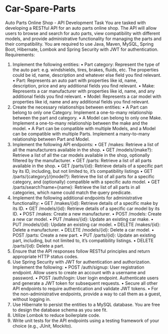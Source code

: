 # Car-Spare-Parts
Auto Parts Online Shop - API Development Task
You are tasked with developing a RESTful API for an auto parts online shop. The API will allow
users to browse and search for auto parts, view compatibility with different models, and provide
administrative functionality for managing the parts and their compatibility. You are required to use
Java, Maven, MySQL, Spring Boot, Hibernate, Lombok and Spring Security with JWT for
authentication.
Requirements:
1. Implement the following entities:
• Part category: Represent the type of the auto part: e.g. windshields, tires, brakes,
fluids, etc. The properties could be id, name, description and whatever else
field you find relevant.
• Part: Represents an auto part with properties like id, name, description,
price and any additional fields you find relevant.
• Make: Represents a car manufacturer with properties like id, name, and any
additional fields you find relevant.
• Model: Represents a car model with properties like id, name and any additional
fields you find relevant.
2. Create the necessary relationships between entities:
• A Part can belong to only one Category. Implement a one-to-many relationship
between the part and category.
• A Model can belong to only one Make. Implement a one-to-many relationship
between the make and the model.
• A Part can be compatible with multiple Models, and a Model can be compatible with
multiple Parts. Implement a many-to-many relationship between Part and Model.
3. Implement the following API endpoints:
• GET /makes: Retrieve a list of all the manufacturers available in the shop.
• GET /models/{make?}: Retrieve a list of all the car models available in the shop,
optionally filtered by the manufacturer.
• GET /parts: Retrieve a list of all parts available in the shop.
• GET /parts/{id}: Retrieve details of a specific part by its ID, including, but not
limited to, it’s compatibility listings
• GET /parts/{category}/{model?}: Retrieve the list of all parts for a specific
category, and (optionally) compatible with a specific auto model.
• GET /parts/search?name={name}: Retrieve the list of all parts in all categories,
which name could match the query predicate.
4. Implement the following additional endpoints for administrative functionality:
• GET /makes/{id}: Retrieve details of a specific make by its ID.
• GET /models/{id}: Retrieve details of a specific car model by its ID.
• POST /makes: Create a new manufacturer.
• POST /models: Create a new car model.
• PUT /makes/{id}: Update an existing car make.
• PUT /models/{id}: Update an existing car model.
• DELETE /makes/{id}: Delete a manufacturer.
• DELETE /models/{id}: Delete a car model.
• POST /parts: Create a new part.
• PUT /parts/{id}: Update an existing part, including, but not limited to, it’s
compatibility listings.
• DELETE /parts/{id}: Delete a part.
5. Ensure that the API responses follow RESTful principles and return appropriate HTTP status
codes.
6. Use Spring Security with JWT for authentication and authorization. Implement the
following:
• POST /auth/signup: User registration endpoint. Allow users to create an account
with a username and password.
• POST /auth/login: User login endpoint. Authenticate users and generate a JWT
token for subsequent requests.
• Secure all other API endpoints to require authentication and validate JWT tokens.
• For the non-administrative endpoints, provide a way to call them as a guest, without
logging in.
7. Use Hibernate to persist the entities to a MySQL database. You are free to design the
database schema as you see fit.
8. Utilize Lombok to reduce boilerplate code.
9. Write unit tests for the API endpoints using a testing framework of your choice (e.g., JUnit,
Mockito).
